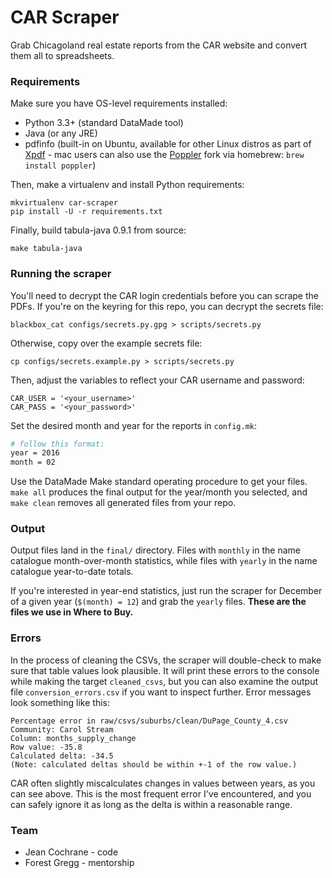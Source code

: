 # CAR Scraper

Grab Chicagoland real estate reports from the CAR website and convert them all to spreadsheets.

### Requirements

Make sure you have OS-level requirements installed:

* Python 3.3+ (standard DataMade tool)
* Java (or any JRE)
* pdfinfo (built-in on Ubuntu, available for other Linux distros as part of [Xpdf](http://www.foolabs.com/xpdf/download.html) - mac users can also use the [Poppler](https://poppler.freedesktop.org/) fork via homebrew: `brew install poppler`)

Then, make a virtualenv and install Python requirements:

```
mkvirtualenv car-scraper
pip install -U -r requirements.txt
```

Finally, build tabula-java 0.9.1 from source:

```
make tabula-java
```

### Running the scraper

You'll need to decrypt the CAR login credentials before you can scrape the PDFs.
If you're on the keyring for this repo, you can decrypt the secrets file:

```
blackbox_cat configs/secrets.py.gpg > scripts/secrets.py
```

Otherwise, copy over the example secrets file:

```
cp configs/secrets.example.py > scripts/secrets.py
```

Then, adjust the variables to reflect your CAR username and password:

```
CAR_USER = '<your_username>'
CAR_PASS = '<your_password>'
```

Set the desired month and year for the reports in `config.mk`:

```bash
# follow this format:
year = 2016
month = 02
```

Use the DataMade Make standard operating procedure to get your files. `make all` produces the final output for the year/month you selected, and `make clean` removes all generated files from your repo.

### Output

Output files land in the `final/` directory. Files with `monthly` in the name catalogue month-over-month statistics, while files with `yearly` in the name catalogue year-to-date totals. 

If you're interested in year-end statistics, just run the scraper for December of a given year (`$(month) = 12`) and grab the `yearly` files. **These are the files we use in Where to Buy.**

### Errors

In the process of cleaning the CSVs, the scraper will double-check to make sure that table values look plausible. It will print these errors to the console while making the target `cleaned_csvs`, but you can also examine the output file `conversion_errors.csv` if you want to inspect further. Error messages look something like this:

```
Percentage error in raw/csvs/suburbs/clean/DuPage_County_4.csv
Community: Carol Stream
Column: months_supply_change
Row value: -35.8
Calculated delta: -34.5
(Note: calculated deltas should be within +-1 of the row value.)
```

CAR often slightly miscalculates changes in values between years, as you can see above. This is the most frequent error I've encountered, and you can safely ignore it as long as the delta is within a reasonable range.

### Team

* Jean Cochrane - code
* Forest Gregg - mentorship


